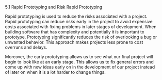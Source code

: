 5.1 Rapid Prototyping and Risk
Rapid Prototyping

Rapid prototyping is used to reduce the risks associated with a project. Rapid prototyping can reduce risks early in the project to avoid expensive costs associated with fixing problems in later stages of development.
 When building software that has complexity and potentially it is important to prototype. Prototyping significantly reduces the risk of overlooking a bug or unwanted behavior. This approach makes projects less prone to cost overruns and delays. 
 
 Moreover, the early prototyping allows us to see what our final project will begin to look like at an early stage. This allows us to fix general errors and come up with new ideas early on in the 
 development of our project instead of later on when it is a lot harder to change things. 
